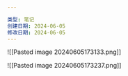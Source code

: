 ```yaml
---

类型: 笔记
创建日期: 2024-06-05
修改日期: 2024-06-05
---
```

![[Pasted image 20240605173133.png]]

![[Pasted image 20240605173237.png]]